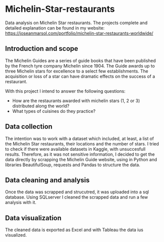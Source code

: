 # Michelin-Star-restaurants
Data analysis on Michelin Star restaurants. The projects complete and detailed explanation can be found in my website: https://joseanmarsol.com/portfolio/michelin-star-restaurants-worldwide/

## Introduction and scope
The Michelin Guides are a series of guide books that have been published by the French tyre company Michelin since 1904. The Guide awards up to three Michelin stars for excellence to a select few establishments. The acquisition or loss of a star can have dramatic effects on the success of a restaurant.

With this project I intend to answer the following questions:

- How are the restaurants awarded with michelin stars (1, 2 or 3) distributed along the world?
- What types of cuisines do they practice?

## Data collection
The intention was to work with a dataset which included, at least, a list of the Michelin Star restaurants, their locations and the number of stars. I tried to check if there were available datasets in Kaggle, with unsuccesfull results. Therefore, as it was not sensitive information, I decided to get the data directly by scrapping the Michelin Guide website, using in Python and libraries BeautifulSoup, requests and Pandas to structure the data.

## Data cleaning and analysis
Once the data was scrapped and strucutred, it was uploaded into a sql database. Using SQLserver I cleaned the scrapped data and run a few analysis with it.

## Data visualization
The cleaned data is exported as Excel and with Tableau the data ius visualized.

